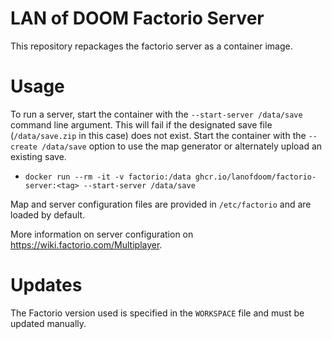 # LAN of DOOM Factorio Server

This repository repackages the factorio server as a container image.

# Usage

To run a server, start the container with the `--start-server /data/save` command line argument. This will fail if the designated save file (`/data/save.zip` in this case) does not exist. Start the container with the `--create /data/save` option to use the map generator or alternately upload an existing save.

- ``docker run --rm -it -v factorio:/data ghcr.io/lanofdoom/factorio-server:<tag> --start-server /data/save``

Map and server configuration files are provided in `/etc/factorio` and are loaded by default.

More information on server configuration on https://wiki.factorio.com/Multiplayer.

# Updates

The Factorio version used is specified in the `WORKSPACE` file and must be updated manually.
